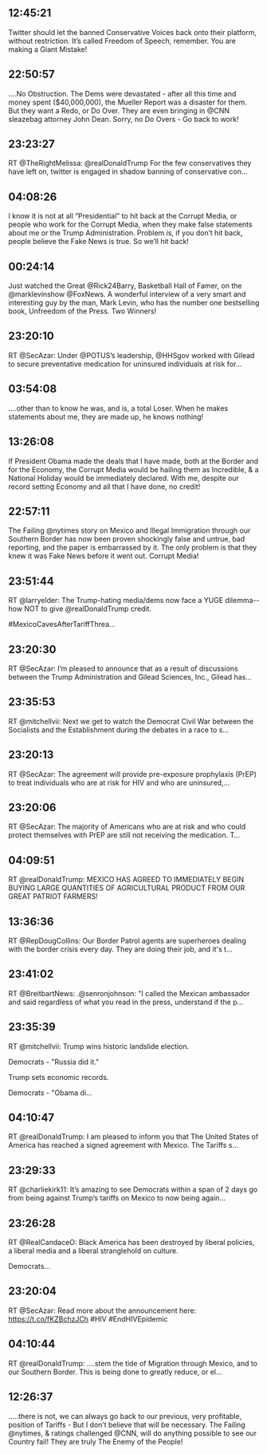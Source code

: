 ## 12:45:21
Twitter should let the banned Conservative Voices back onto their platform, without restriction. It’s called Freedom of Speech, remember. You are making a Giant Mistake!
## 22:50:57
....No Obstruction. The Dems were devastated - after all this time and money spent ($40,000,000), the Mueller Report was a disaster for them. But they want a Redo, or Do Over. They are even bringing in @CNN sleazebag attorney John Dean. Sorry, no Do Overs - Go back to work!
## 23:23:27
RT @TheRightMelissa: @realDonaldTrump For the few conservatives they have left on, twitter is engaged in shadow banning of conservative con…
## 04:08:26
I know it is not at all “Presidential” to hit back at the Corrupt Media, or people who work for the Corrupt Media, when they make false statements about me or the Trump Administration. Problem is, if you don’t hit back, people believe the Fake News is true. So we’ll hit back!
## 00:24:14
Just watched the Great @Rick24Barry, Basketball Hall of Famer, on the @marklevinshow @FoxNews. A wonderful interview of a very smart and interesting guy by the man, Mark Levin, who has the number one bestselling book, Unfreedom of the Press. Two Winners!
## 23:20:10
RT @SecAzar: Under @POTUS’s leadership, @HHSgov worked with Gilead to secure preventative medication for uninsured individuals at risk for…
## 03:54:08
....other than to know he was, and is, a total Loser. When he makes statements about me, they are made up, he knows nothing!
## 13:26:08
If President Obama made the deals that I have made, both at the Border and for the Economy, the Corrupt Media would be hailing them as Incredible, &amp; a National Holiday would be immediately declared. With me, despite our record setting Economy and all that I have done, no credit!
## 22:57:11
The Failing @nytimes story on Mexico and Illegal Immigration through our Southern Border has now been proven shockingly false and untrue, bad reporting, and the paper is embarrassed by it. The only problem is that they knew it was Fake News before it went out. Corrupt Media!
## 23:51:44
RT @larryelder: The Trump-hating media/dems now face a YUGE dilemma--how NOT to give @realDonaldTrump credit.

#MexicoCavesAfterTariffThrea…
## 23:20:30
RT @SecAzar: I’m pleased to announce that as a result of discussions between the Trump Administration and Gilead Sciences, Inc., Gilead has…
## 23:35:53
RT @mitchellvii: Next we get to watch the Democrat Civil War between the Socialists and the Establishment during the debates in a race to s…
## 23:20:13
RT @SecAzar: The agreement will provide pre-exposure prophylaxis (PrEP) to treat individuals who are at risk for HIV and who are uninsured,…
## 23:20:06
RT @SecAzar: The majority of Americans who are at risk and who could protect themselves with PrEP are still not receiving the medication. T…
## 04:09:51
RT @realDonaldTrump: MEXICO HAS AGREED TO IMMEDIATELY BEGIN BUYING LARGE QUANTITIES OF AGRICULTURAL PRODUCT FROM OUR GREAT PATRIOT FARMERS!
## 13:36:36
RT @RepDougCollins: Our Border Patrol agents are superheroes dealing with the border crisis every day. They are doing their job, and it's t…
## 23:41:02
RT @BreitbartNews: .@senronjohnson: "I called the Mexican ambassador and said regardless of what you read in the press, understand if the p…
## 23:35:39
RT @mitchellvii: Trump wins historic landslide election.

Democrats - "Russia did it."

Trump sets economic records.

Democrats - "Obama di…
## 04:10:47
RT @realDonaldTrump: I am pleased to inform you that The United States of America has reached a signed agreement with Mexico. The Tariffs s…
## 23:29:33
RT @charliekirk11: It’s amazing to see Democrats within a span of 2 days go from being against Trump’s tariffs on Mexico to now being again…
## 23:26:28
RT @RealCandaceO: Black America has been destroyed by liberal policies, a liberal media and a liberal stranglehold on culture. 

Democrats…
## 23:20:04
RT @SecAzar: Read more about the announcement here: https://t.co/fKZBchzJCh #HIV #EndHIVEpidemic
## 04:10:44
RT @realDonaldTrump: ....stem the tide of Migration through Mexico, and to our Southern Border. This is being done to greatly reduce, or el…
## 12:26:37
.....there is not, we can always go back to our previous, very profitable, position of Tariffs - But I don’t believe that will be necessary. The Failing @nytimes, &amp; ratings challenged @CNN, will do anything possible to see our Country fail! They are truly The Enemy of the People!
